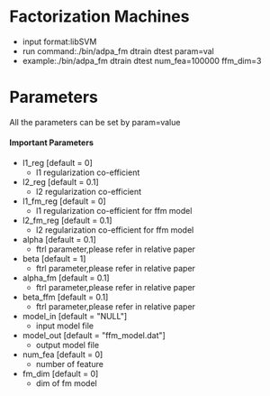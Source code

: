 Factorization Machines
====
* input format:libSVM
* run command:./bin/adpa_fm dtrain dtest param=val
* example:./bin/adpa_fm dtrain dtest num_fea=100000 ffm_dim=3

Parameters
====
All the parameters can be set by param=value

#### Important Parameters
* l1_reg [default = 0]
  - l1 regularization co-efficient
* l2_reg [default = 0.1]
  - l2 regularization co-efficient
* l1_fm_reg [default = 0]
  - l1 regularization co-efficient for ffm model
* l2_fm_reg [default = 0.1]
  - l2 regularization co-efficient for ffm model
* alpha [default = 0.1]
  - ftrl parameter,please refer in relative paper
* beta [default = 1]
  - ftrl parameter,please refer in relative paper
* alpha_fm [default = 0.1]
  - ftrl parameter,please refer in relative paper
* beta_ffm [default = 0.1]
  - ftrl parameter,please refer in relative paper
* model_in [default = "NULL"]
  - input model file
* model_out [default = "ffm_model.dat"]
  - output model file
* num_fea [default = 0]
  - number of feature
* fm_dim [default = 0]
  - dim of fm model
